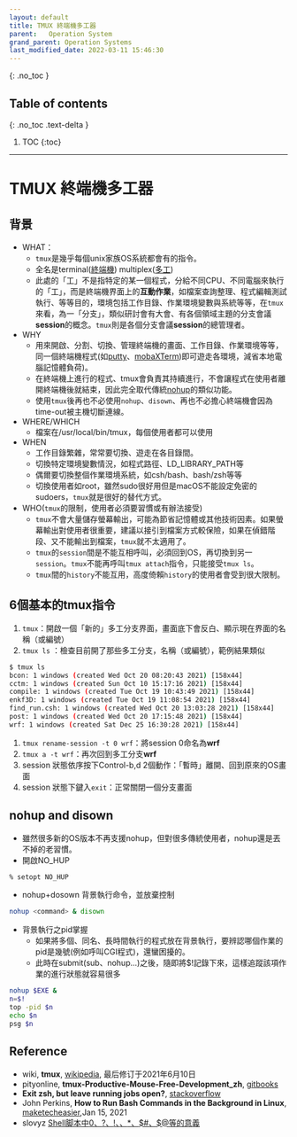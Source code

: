 ```yaml
---
layout: default
title: TMUX 終端機多工器
parent:   Operation System
grand_parent: Operation Systems
last_modified_date: 2022-03-11 15:46:30
---
```


{: .no_toc }

## Table of contents
{: .no_toc .text-delta }

1. TOC
{:toc}

---
# TMUX 終端機多工器
## 背景
- WHAT：
  - `tmux`是幾乎每個unix家族OS系統都會有的指令。
  - 全名是terminal([終端機](https://zh.wikipedia.org/wiki/%E7%B5%82%E7%AB%AF)) multiplex([多工](https://en.wikipedia.org/wiki/Multiplex))
  - 此處的「工」不是指特定的某一個程式，分給不同CPU、不同電腦來執行的「工」，而是終端機界面上的**互動作業**，如檔案查詢整理、程式編輯測試執行、等等目的，環境包括工作目錄、作業環境變數與系統等等，在`tmux`來看，為一「分支」，類似研討會有大會、有各個領域主題的分支會議**session**的概念。`tmux`則是各個分支會議**session**的總管理者。
- WHY
  - 用來開啟、分割、切換、管理終端機的畫面、工作目錄、作業環境等等，同一個終端機程式(如[putty](https://zh.wikipedia.org/wiki/PuTTY)、[mobaXTerm](https://ithelp.ithome.com.tw/articles/10220846))即可遊走各環境，減省本地電腦記憶體負荷)。
  - 在終端機上進行的程式、tmux會負責其持續進行，不會讓程式在使用者離開終端機後就結束，因此完全取代傳統[nohup](https://zh.wikipedia.org/wiki/Nohup)的類似功能。
  - 使用`tmux`後再也不必使用`nohup`、`disown`、再也不必擔心終端機會因為time-out被主機切斷連線。
- WHERE/WHICH
  - 檔案在/usr/local/bin/tmux，每個使用者都可以使用
- WHEN
  - 工作目錄繁雜，常常要切換、遊走在各目錄間。
  - 切換特定環境變數情況，如程式路徑、LD_LIBRARY_PATH等
  - 偶爾要切換整個作業環境系統，如csh/bash、bash/zsh等等
  - 切換使用者如root，雖然sudo很好用但是macOS不能設定免密的sudoers，`tmux`就是很好的替代方式。
- WHO(`tmux`的限制，使用者必須要習慣或有辦法接受)
  - `tmux`不會大量儲存螢幕輸出，可能為節省記憶體或其他技術因素。如果螢幕輸出對使用者很重要，建議以接引到檔案方式較保險，如果在偵錯階段、又不能輸出到檔案，`tmux`就不太適用了。
  - `tmux`的`session`間是不能互相呼叫，必須回到OS，再切換到另一`session`。`tmux`不能再呼叫`tmux attach`指令，只能接受`tmux ls`。
  - `tmux`間的`history`不能互用，高度倚賴`history`的使用者會受到很大限制。

## 6個基本的tmux指令
1. `tmux`：開啟一個「新的」多工分支界面，畫面底下會反白、顯示現在界面的名稱（或編號）
1. `tmux ls` ：檢查目前開了那些多工分支，名稱（或編號），範例結果類似
  ```bash
  $ tmux ls
  bcon: 1 windows (created Wed Oct 20 08:20:43 2021) [158x44]
  cctm: 1 windows (created Sun Oct 10 15:17:16 2021) [158x44]
  compile: 1 windows (created Tue Oct 19 10:43:49 2021) [158x44]
  enkf3D: 1 windows (created Tue Oct 19 11:08:54 2021) [158x44]
  find_run.csh: 1 windows (created Wed Oct 20 13:03:28 2021) [158x44]
  post: 1 windows (created Wed Oct 20 17:15:48 2021) [158x44]
  wrf: 1 windows (created Sat Dec 25 16:30:28 2021) [158x44]
  ```
1. `tmux rename-session -t 0 wrf`：將session 0命名為**wrf**
1. `tmux a -t wrf`：再次回到多工分支**wrf**
1. session 狀態依序按下Control-b,d 2個動作：「暫時」離開、回到原來的OS畫面
1. session 狀態下鍵入`exit`：正常關閉一個分支畫面

## nohup and disown
- 雖然很多新的OS版本不再支援nohup，但對很多傳統使用者，nohup還是丟不掉的老習慣。
- 開啟NO_HUP

```bash
% setopt NO_HUP
```
- nohup+dosown 背景執行命令，並放棄控制

```bash
nohup <command> & disown
```
- 背景執行之pid掌握
  - 如果將多個、同名、長時間執行的程式放在背景執行，要辨認哪個作業的pid是幾號(例如呼叫CGI程式)，還蠻困擾的。
  - 此時在submit(sub、nohup...)之後，隨即將$!記錄下來，這樣追蹤該項作業的進行狀態就容易很多
```bash
nohup $EXE &
n=$!
top -pid $n
echo $n
psg $n
```


## Reference
- wiki, **tmux**, [wikipedia](https://zh.wikipedia.org/wiki/Tmux), 最后修订于2021年6月10日
- pityonline, **tmux-Productive-Mouse-Free-Development_zh**, [gitbooks](https://aquaregia.gitbooks.io/tmux-productive-mouse-free-development_zh/content/index.html)
- **Exit zsh, but leave running jobs open?**, [stackoverflow](https://stackoverflow.com/questions/19302913/exit-zsh-but-leave-running-jobs-open)
- John Perkins, **How to Run Bash Commands in the Background in Linux**, [maketecheasier](https://www.maketecheasier.com/run-bash-commands-background-linux/),Jan 15, 2021
- slovyz [Shell脚本中$0、$?、$!、$$、$*、$#、$@等的意義](https://blog.csdn.net/slovyz/article/details/47400107)
